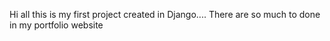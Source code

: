 Hi all this is my first project created in Django.... There are so much to done in my portfolio website
